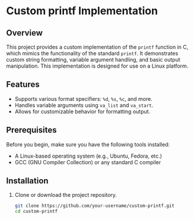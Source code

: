 # Custom printf Implementation

## Overview

This project provides a custom implementation of the `printf` function in C, which mimics the functionality of the standard `printf`. It demonstrates custom string formatting, variable argument handling, and basic output manipulation. This implementation is designed for use on a Linux platform.

## Features

- Supports various format specifiers: `%d`, `%s`, `%c`, and more.
- Handles variable arguments using `va_list` and `va_start`.
- Allows for customizable behavior for formatting output.

## Prerequisites

Before you begin, make sure you have the following tools installed:

- A Linux-based operating system (e.g., Ubuntu, Fedora, etc.)
- GCC (GNU Compiler Collection) or any standard C compiler

## Installation

1. Clone or download the project repository.

   ```bash
   git clone https://github.com/your-username/custom-printf.git
   cd custom-printf

